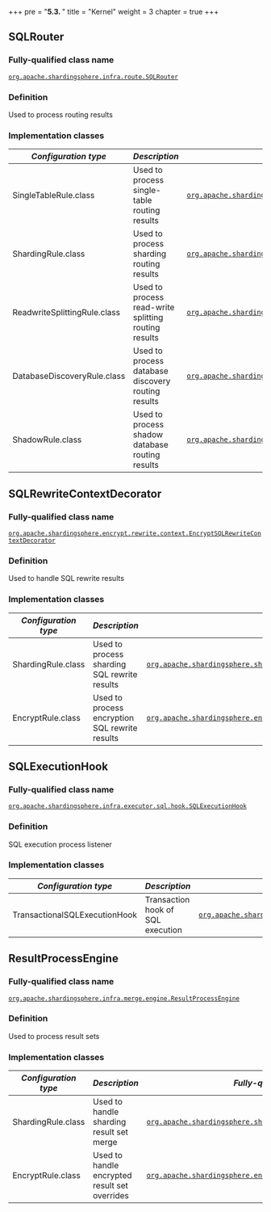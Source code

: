 +++
pre = "<b>5.3. </b>"
title = "Kernel"
weight = 3
chapter = true
+++

## SQLRouter

### Fully-qualified class name

[`org.apache.shardingsphere.infra.route.SQLRouter`](https://github.com/apache/shardingsphere/blob/master/shardingsphere-infra/shardingsphere-infra-route/src/main/java/org/apache/shardingsphere/infra/route/SQLRouter.java)

### Definition

Used to process routing results

### Implementation classes

| *Configuration type*         | *Description*                                        | *Fully-qualified class name* |
| ---------------------------- | ---------------------------------------------------- | ---------------------------- |
| SingleTableRule.class        | Used to process single-table routing results         | [`org.apache.shardingsphere.singletable.route.SingleTableSQLRouter`](https://github.com/apache/shardingsphere/blob/master/shardingsphere-kernel/shardingsphere-single-table/shardingsphere-single-table-core/src/main/java/org/apache/shardingsphere/singletable/route/SingleTableSQLRouter.java) |
| ShardingRule.class           | Used to process sharding routing results             | [`org.apache.shardingsphere.sharding.route.engine.ShardingSQLRouter`](https://github.com/apache/shardingsphere/blob/master/shardingsphere-features/shardingsphere-sharding/shardingsphere-sharding-core/src/main/java/org/apache/shardingsphere/sharding/route/engine/ShardingSQLRouter.java) |
| ReadwriteSplittingRule.class | Used to process read-write splitting routing results | [`org.apache.shardingsphere.readwritesplitting.route.ReadwriteSplittingSQLRouter`](https://github.com/apache/shardingsphere/blob/master/shardingsphere-features/shardingsphere-readwrite-splitting/shardingsphere-readwrite-splitting-core/src/main/java/org/apache/shardingsphere/readwritesplitting/route/ReadwriteSplittingSQLRouter.java) |
| DatabaseDiscoveryRule.class  | Used to process database discovery routing results   | [`org.apache.shardingsphere.dbdiscovery.route.DatabaseDiscoverySQLRouter`](https://github.com/apache/shardingsphere/blob/master/shardingsphere-features/shardingsphere-db-discovery/shardingsphere-db-discovery-core/src/main/java/org/apache/shardingsphere/dbdiscovery/route/DatabaseDiscoverySQLRouter.java) |
| ShadowRule.class             | Used to process shadow database routing results      | [`org.apache.shardingsphere.shadow.route.ShadowSQLRouter`](https://github.com/apache/shardingsphere/blob/master/shardingsphere-features/shardingsphere-shadow/shardingsphere-shadow-core/src/main/java/org/apache/shardingsphere/shadow/route/ShadowSQLRouter.java) |

## SQLRewriteContextDecorator

### Fully-qualified class name

[`org.apache.shardingsphere.encrypt.rewrite.context.EncryptSQLRewriteContextDecorator`](https://github.com/apache/shardingsphere/blob/master/shardingsphere-infra/shardingsphere-infra-rewrite/src/main/java/org/apache/shardingsphere/infra/rewrite/context/SQLRewriteContextDecorator.java)

### Definition

Used to handle SQL rewrite results

### Implementation classes

| *Configuration type* | *Description*                                  | *Fully-qualified class name* |
| -------------------- | ---------------------------------------------- | ---------------------------- |
| ShardingRule.class   | Used to process sharding SQL rewrite results   | [`org.apache.shardingsphere.sharding.rewrite.context.ShardingSQLRewriteContextDecorator`](https://github.com/apache/shardingsphere/blob/master/shardingsphere-features/shardingsphere-sharding/shardingsphere-sharding-core/src/main/java/org/apache/shardingsphere/sharding/rewrite/context/ShardingSQLRewriteContextDecorator.java) |
| EncryptRule.class    | Used to process encryption SQL rewrite results | [`org.apache.shardingsphere.encrypt.rewrite.context.EncryptSQLRewriteContextDecorator`](https://github.com/apache/shardingsphere/blob/master/shardingsphere-features/shardingsphere-encrypt/shardingsphere-encrypt-core/src/main/java/org/apache/shardingsphere/encrypt/rewrite/context/EncryptSQLRewriteContextDecorator.java) |

## SQLExecutionHook

### Fully-qualified class name

[`org.apache.shardingsphere.infra.executor.sql.hook.SQLExecutionHook`](https://github.com/apache/shardingsphere/blob/master/shardingsphere-infra/shardingsphere-infra-executor/src/main/java/org/apache/shardingsphere/infra/executor/sql/hook/SQLExecutionHook.java)

### Definition

SQL execution process listener

### Implementation classes

| *Configuration type*          | *Description*                     | *Fully-qualified class name* |
| ----------------------------- | --------------------------------- | ---------------------------- |
| TransactionalSQLExecutionHook | Transaction hook of SQL execution | [`org.apache.shardingsphere.transaction.base.seata.at.TransactionalSQLExecutionHook`](https://github.com/apache/shardingsphere/blob/master/shardingsphere-kernel/shardingsphere-transaction/shardingsphere-transaction-type/shardingsphere-transaction-base/shardingsphere-transaction-base-seata-at/src/main/java/org/apache/shardingsphere/transaction/base/seata/at/TransactionalSQLExecutionHook.java) |

## ResultProcessEngine

### Fully-qualified class name

[`org.apache.shardingsphere.infra.merge.engine.ResultProcessEngine`](https://github.com/apache/shardingsphere/blob/master/shardingsphere-infra/shardingsphere-infra-merge/src/main/java/org/apache/shardingsphere/infra/merge/engine/ResultProcessEngine.java)

### Definition

Used to process result sets

### Implementation classes

| *Configuration type* | *Description*                                 | *Fully-qualified class name* |
| -------------------- | --------------------------------------------- | ---------------------------- |
| ShardingRule.class   | Used to handle sharding result set merge      | [`org.apache.shardingsphere.sharding.merge.ShardingResultMergerEngine`](https://github.com/apache/shardingsphere/blob/master/shardingsphere-features/shardingsphere-sharding/shardingsphere-sharding-core/src/main/java/org/apache/shardingsphere/sharding/merge/ShardingResultMergerEngine.java) |
| EncryptRule.class    | Used to handle encrypted result set overrides | [`org.apache.shardingsphere.encrypt.merge.EncryptResultDecoratorEngine`](https://github.com/apache/shardingsphere/blob/master/shardingsphere-features/shardingsphere-encrypt/shardingsphere-encrypt-core/src/main/java/org/apache/shardingsphere/encrypt/merge/EncryptResultDecoratorEngine.java) |
